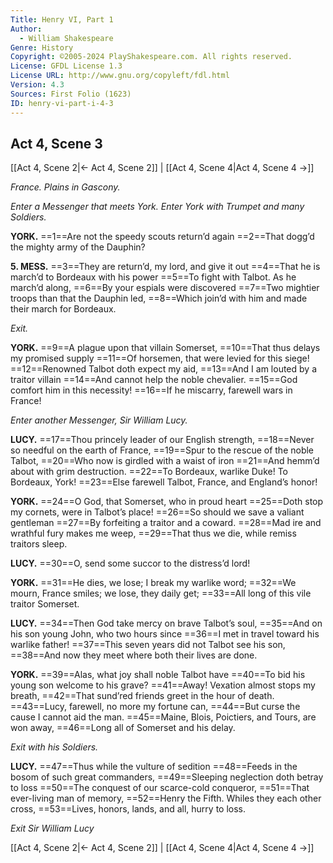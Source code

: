 ```yaml
---
Title: Henry VI, Part 1
Author: 
  - William Shakespeare
Genre: History
Copyright: ©2005-2024 PlayShakespeare.com. All rights reserved.
License: GFDL License 1.3
License URL: http://www.gnu.org/copyleft/fdl.html
Version: 4.3
Sources: First Folio (1623)
ID: henry-vi-part-i-4-3
---
```


## Act 4, Scene 3
[[Act 4, Scene 2|← Act 4, Scene 2]] | [[Act 4, Scene 4|Act 4, Scene 4 →]]

*France. Plains in Gascony.*

*Enter a Messenger that meets York. Enter York with Trumpet and many Soldiers.*

**YORK.**
==1==Are not the speedy scouts return’d again
==2==That dogg’d the mighty army of the Dauphin?

**5. MESS.**
==3==They are return’d, my lord, and give it out
==4==That he is march’d to Bordeaux with his power
==5==To fight with Talbot. As he march’d along,
==6==By your espials were discovered
==7==Two mightier troops than that the Dauphin led,
==8==Which join’d with him and made their march for Bordeaux.

*Exit.*

**YORK.**
==9==A plague upon that villain Somerset,
==10==That thus delays my promised supply
==11==Of horsemen, that were levied for this siege!
==12==Renowned Talbot doth expect my aid,
==13==And I am louted by a traitor villain
==14==And cannot help the noble chevalier.
==15==God comfort him in this necessity!
==16==If he miscarry, farewell wars in France!

*Enter another Messenger, Sir William Lucy.*

**LUCY.**
==17==Thou princely leader of our English strength,
==18==Never so needful on the earth of France,
==19==Spur to the rescue of the noble Talbot,
==20==Who now is girdled with a waist of iron
==21==And hemm’d about with grim destruction.
==22==To Bordeaux, warlike Duke! To Bordeaux, York!
==23==Else farewell Talbot, France, and England’s honor!

**YORK.**
==24==O God, that Somerset, who in proud heart
==25==Doth stop my cornets, were in Talbot’s place!
==26==So should we save a valiant gentleman
==27==By forfeiting a traitor and a coward.
==28==Mad ire and wrathful fury makes me weep,
==29==That thus we die, while remiss traitors sleep.

**LUCY.**
==30==O, send some succor to the distress’d lord!

**YORK.**
==31==He dies, we lose; I break my warlike word;
==32==We mourn, France smiles; we lose, they daily get;
==33==All long of this vile traitor Somerset.

**LUCY.**
==34==Then God take mercy on brave Talbot’s soul,
==35==And on his son young John, who two hours since
==36==I met in travel toward his warlike father!
==37==This seven years did not Talbot see his son,
==38==And now they meet where both their lives are done.

**YORK.**
==39==Alas, what joy shall noble Talbot have
==40==To bid his young son welcome to his grave?
==41==Away! Vexation almost stops my breath,
==42==That sund’red friends greet in the hour of death.
==43==Lucy, farewell, no more my fortune can,
==44==But curse the cause I cannot aid the man.
==45==Maine, Blois, Poictiers, and Tours, are won away,
==46==Long all of Somerset and his delay.

*Exit with his Soldiers.*

**LUCY.**
==47==Thus while the vulture of sedition
==48==Feeds in the bosom of such great commanders,
==49==Sleeping neglection doth betray to loss
==50==The conquest of our scarce-cold conqueror,
==51==That ever-living man of memory,
==52==Henry the Fifth. Whiles they each other cross,
==53==Lives, honors, lands, and all, hurry to loss.

*Exit Sir William Lucy*

[[Act 4, Scene 2|← Act 4, Scene 2]] | [[Act 4, Scene 4|Act 4, Scene 4 →]]